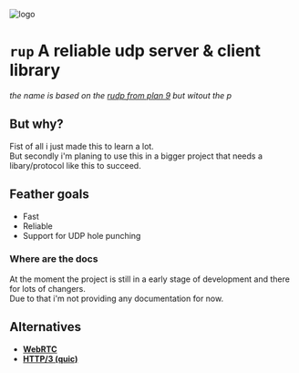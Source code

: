 ![logo](https://i.imgur.com/tvDHssX.png)

# `rup` A reliable udp server & client library
*the name is based on the [rudp from plan 9](https://en.wikipedia.org/wiki/Reliable_User_Datagram_Protocol) but witout the p*

## But why?
Fist of all i just made this to learn a lot.  
But secondly i'm planing to use this in a bigger project that needs a libary/protocol like this to succeed.  

## Feather goals
- Fast
- Reliable
- Support for UDP hole punching

### Where are the docs
At the moment the project is still in a early stage of development and there for lots of changers.  
Due to that i'm not providing any documentation for now.  

## Alternatives
- **[WebRTC](https://webrtc.org/)**
- **[HTTP/3 (quic)](https://quicwg.org/base-drafts/draft-ietf-quic-http.html)**
